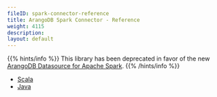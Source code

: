 ```yaml
---
fileID: spark-connector-reference
title: ArangoDB Spark Connector - Reference
weight: 4115
description: 
layout: default
---
```

{{% hints/info %}}
This library has been deprecated in favor of the new [ArangoDB Datasource for Apache Spark](../../spark-connector-new).
{{% /hints/info %}}

- [Scala](spark-connector-reference-scala)
- [Java](spark-connector-reference-java)
